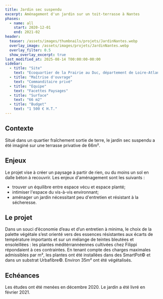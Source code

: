 ```yaml
---
title: Jardin sec suspendu
excerpt: Aménagement d'un jardin sur un toit-terrasse à Nantes
phases:
  - name: all
    start: 2020-12-01
    end: 2021-02
header:
  teaser: /assets/images/thumbnails/projets/JardinNantes.webp
  overlay_image: /assets/images/projets/JardinNantes.webp
  overlay_filter: 0.5
  show_overlay_excerpt: true
last_modified_at: 2025-08-14 T00:00:00-00:00
sidebar:
  - title: "Site"
    text: "Ecoquartier de la Prairie au Duc, département de Loire-Atlantique (44)"
  - title: "Maîtrise d'ouvrage"
    text: "Commanditaire privé"
  - title: "Equipe"
    text: "Facettes Paysages"
  - title: "Surface"
    text: "66 m2"
  - title: "Budget"
    text: "1 500 € H.T."
---
```

## Contexte 

Situé dans un quartier fraîchement sortie de terre, le jardin sec suspendu a été imaginé sur une terrasse privative de 66m².


## Enjeux

Le projet vise à créer un paysage à partir de rien, ou du moins un sol en dalle béton à recouvrir.
Les enjeux d'aménagement sont les suivants :
* trouver un équilibre entre espace vécu et espace planté;
* intimiser l'espace du vis-à-vis environnant;
* aménager un jardin nécessitant peu d'entretien et résistant à la sécheresse.

## Le projet

Dans un souci d’économie d’eau et d’un entretien à minima, le choix de la palette végétale s’est orienté vers des essences résistantes aux écarts de température importants et sur un mélange de teintes bleutées et ensoleillées : les plantes méditérrannéennes cultivées chez Filippi répondaient à ces contraintes.
En tenant compte des charges maximales admissibles par m², les plantes ont été installées dans des SmartPot© et dans un substrat Urbafibre©.
Environ 35m² ont été végétalisés.

## Echéances

Les études ont été menées en décembre 2020.
Le jardin a été livré en février 2021.
